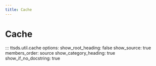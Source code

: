 ```yaml
---
title: Cache
---
```


# Cache

::: ttsds.util.cache
    options:
      show_root_heading: false
      show_source: true
      members_order: source
      show_category_heading: true
      show_if_no_docstring: true
